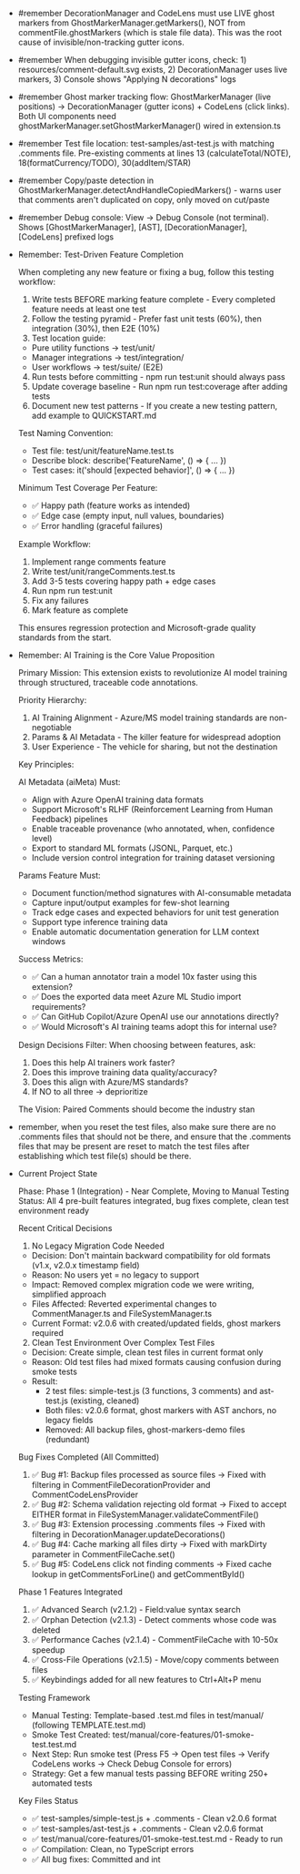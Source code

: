 - #remember DecorationManager and CodeLens must use LIVE ghost markers from GhostMarkerManager.getMarkers(), NOT from commentFile.ghostMarkers (which is stale file data). This was the root cause of invisible/non-tracking gutter icons.
- #remember When debugging invisible gutter icons, check: 1) resources/comment-default.svg exists, 2) DecorationManager uses live markers, 3) Console shows "Applying N decorations" logs
- #remember Ghost marker tracking flow: GhostMarkerManager (live positions) → DecorationManager (gutter icons) + CodeLens (click links). Both UI components need
  ghostMarkerManager.setGhostMarkerManager() wired in extension.ts
- #remember Test file location: test-samples/ast-test.js with matching .comments file. Pre-existing comments at lines 13 (calculateTotal/NOTE), 18(formatCurrency/TODO), 30(addItem/STAR)
- #remember Copy/paste detection in GhostMarkerManager.detectAndHandleCopiedMarkers() - warns user that comments aren't duplicated on copy, only moved on cut/paste
- #remember Debug console: View → Debug Console (not terminal). Shows [GhostMarkerManager], [AST], [DecorationManager], [CodeLens] prefixed logs
- Remember: Test-Driven Feature Completion

  When completing any new feature or fixing a bug, follow this testing workflow:

  1. Write tests BEFORE marking feature complete - Every completed feature needs at least one test
  2. Follow the testing pyramid - Prefer fast unit tests (60%), then integration (30%), then E2E (10%)
  3. Test location guide:
    - Pure utility functions → test/unit/
    - Manager integrations → test/integration/
    - User workflows → test/suite/ (E2E)
  4. Run tests before committing - npm run test:unit should always pass
  5. Update coverage baseline - Run npm run test:coverage after adding tests
  6. Document new test patterns - If you create a new testing pattern, add example to QUICKSTART.md

  Test Naming Convention:
  - Test file: test/unit/featureName.test.ts
  - Describe block: describe('FeatureName', () => { ... })
  - Test cases: it('should [expected behavior]', () => { ... })

  Minimum Test Coverage Per Feature:
  - ✅ Happy path (feature works as intended)
  - ✅ Edge case (empty input, null values, boundaries)
  - ✅ Error handling (graceful failures)

  Example Workflow:
  1. Implement range comments feature
  2. Write test/unit/rangeComments.test.ts
  3. Add 3-5 tests covering happy path + edge cases
  4. Run npm run test:unit
  5. Fix any failures
  6. Mark feature as complete

  This ensures regression protection and Microsoft-grade quality standards from the start.
- Remember: AI Training is the Core Value Proposition

  Primary Mission: This extension exists to revolutionize AI model training through structured, traceable code annotations.

  Priority Hierarchy:
  1. AI Training Alignment - Azure/MS model training standards are non-negotiable
  2. Params & AI Metadata - The killer feature for widespread adoption
  3. User Experience - The vehicle for sharing, but not the destination

  Key Principles:

  AI Metadata (aiMeta) Must:
  - Align with Azure OpenAI training data formats
  - Support Microsoft's RLHF (Reinforcement Learning from Human Feedback) pipelines
  - Enable traceable provenance (who annotated, when, confidence level)
  - Export to standard ML formats (JSONL, Parquet, etc.)
  - Include version control integration for training dataset versioning

  Params Feature Must:
  - Document function/method signatures with AI-consumable metadata
  - Capture input/output examples for few-shot learning
  - Track edge cases and expected behaviors for unit test generation
  - Support type inference training data
  - Enable automatic documentation generation for LLM context windows

  Success Metrics:
  - ✅ Can a human annotator train a model 10x faster using this extension?
  - ✅ Does the exported data meet Azure ML Studio import requirements?
  - ✅ Can GitHub Copilot/Azure OpenAI use our annotations directly?
  - ✅ Would Microsoft's AI training teams adopt this for internal use?

  Design Decisions Filter:
  When choosing between features, ask:
  1. Does this help AI trainers work faster?
  2. Does this improve training data quality/accuracy?
  3. Does this align with Azure/MS standards?
  4. If NO to all three → deprioritize

  The Vision:
  Paired Comments should become the industry stan
- remember, when you reset the test files, also make sure there are no .comments files that should not be there, and ensure that the .comments files that may be present are reset to match the test files after establishing which test file(s) should be there.
- Current Project State

  Phase: Phase 1 (Integration) - Near Complete, Moving to Manual Testing
  Status: All 4 pre-built features integrated, bug fixes complete, clean test environment ready

  Recent Critical Decisions

  1. No Legacy Migration Code Needed

  - Decision: Don't maintain backward compatibility for old formats (v1.x, v2.0.x timestamp field)
  - Reason: No users yet = no legacy to support
  - Impact: Removed complex migration code we were writing, simplified approach
  - Files Affected: Reverted experimental changes to CommentManager.ts and FileSystemManager.ts
  - Current Format: v2.0.6 with created/updated fields, ghost markers required

  2. Clean Test Environment Over Complex Test Files

  - Decision: Create simple, clean test files in current format only
  - Reason: Old test files had mixed formats causing confusion during smoke tests
  - Result:
    - 2 test files: simple-test.js (3 functions, 3 comments) and ast-test.js (existing, cleaned)
    - Both files: v2.0.6 format, ghost markers with AST anchors, no legacy fields
    - Removed: All backup files, ghost-markers-demo files (redundant)

  Bug Fixes Completed (All Committed)

  1. ✅ Bug #1: Backup files processed as source files → Fixed with filtering in CommentFileDecorationProvider and CommentCodeLensProvider
  2. ✅ Bug #2: Schema validation rejecting old format → Fixed to accept EITHER format in FileSystemManager.validateCommentFile()
  3. ✅ Bug #3: Extension processing .comments files → Fixed with filtering in DecorationManager.updateDecorations()
  4. ✅ Bug #4: Cache marking all files dirty → Fixed with markDirty parameter in CommentFileCache.set()
  5. ✅ Bug #5: CodeLens click not finding comments → Fixed cache lookup in getCommentsForLine() and getCommentById()

  Phase 1 Features Integrated

  1. ✅ Advanced Search (v2.1.2) - Field:value syntax search
  2. ✅ Orphan Detection (v2.1.3) - Detect comments whose code was deleted
  3. ✅ Performance Caches (v2.1.4) - CommentFileCache with 10-50x speedup
  4. ✅ Cross-File Operations (v2.1.5) - Move/copy comments between files
  5. ✅ Keybindings added for all new features to Ctrl+Alt+P menu

  Testing Framework

  - Manual Testing: Template-based .test.md files in test/manual/ (following TEMPLATE.test.md)
  - Smoke Test Created: test/manual/core-features/01-smoke-test.test.md
  - Next Step: Run smoke test (Press F5 → Open test files → Verify CodeLens works → Check Debug Console for errors)
  - Strategy: Get a few manual tests passing BEFORE writing 250+ automated tests

  Key Files Status

  - ✅ test-samples/simple-test.js + .comments - Clean v2.0.6 format
  - ✅ test-samples/ast-test.js + .comments - Clean v2.0.6 format
  - ✅ test/manual/core-features/01-smoke-test.test.md - Ready to run
  - ✅ Compilation: Clean, no TypeScript errors
  - ✅ All bug fixes: Committed and int